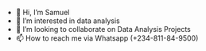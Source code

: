 - 👋 Hi, I’m Samuel
- 👀 I’m interested in data analysis
- 💞️ I’m looking to collaborate on Data Analysis Projects
- 📫 How to reach me via Whatsapp (+234-811-84-9500)

<!---
Astrosam1/Astrosam1 is a ✨ special ✨ repository because its `README.md` (this file) appears on your GitHub profile.
You can click the Preview link to take a look at your changes.
--->
